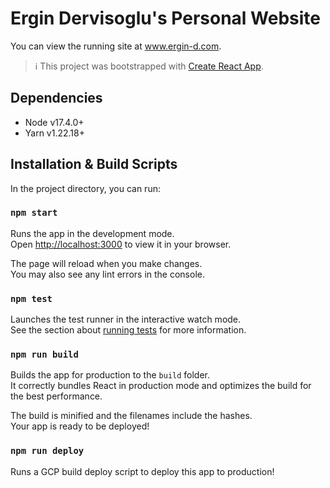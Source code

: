 # Ergin Dervisoglu's Personal Website

You can view the running site at www.ergin-d.com. 

> :information_source: This project was bootstrapped with [Create React App](https://github.com/facebook/create-react-app).

## Dependencies

- Node v17.4.0+
- Yarn v1.22.18+

## Installation & Build Scripts

In the project directory, you can run:

### `npm start`

Runs the app in the development mode.\
Open [http://localhost:3000](http://localhost:3000) to view it in your browser.

The page will reload when you make changes.\
You may also see any lint errors in the console.

### `npm test`

Launches the test runner in the interactive watch mode.\
See the section about [running tests](https://facebook.github.io/create-react-app/docs/running-tests) for more information.

### `npm run build`

Builds the app for production to the `build` folder.\
It correctly bundles React in production mode and optimizes the build for the best performance.

The build is minified and the filenames include the hashes.\
Your app is ready to be deployed!

### `npm run deploy`

Runs a GCP build deploy script to deploy this app to production!
